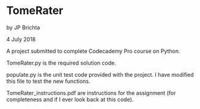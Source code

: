 # TomeRater

by JP Brichta

4 July 2018

A project submitted to complete Codecademy Pro course on Python.

TomeRater.py is the required solution code.

populate.py is the unit test code provided with the project. I have modified this file to test the new functions.

TomeRater_instructions.pdf are instructions for the assignment (for completeness and if I ever look back at this code).
